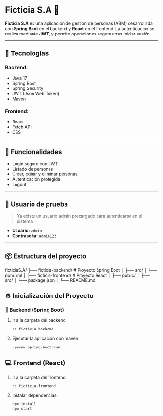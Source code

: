 # Ficticia S.A 🧾

**Ficticia S.A** es una aplicación de gestión de personas (ABM) desarrollada con **Spring Boot** en el backend y **React** en el frontend. La autenticación se realiza mediante **JWT**, y permite operaciones seguras tras iniciar sesión.

---

## 🚀 Tecnologías

### Backend:
- Java 17
- Spring Boot
- Spring Security
- JWT (Json Web Token)
- Maven

### Frontend:
- React
- Fetch API
- CSS

---

## 🔐 Funcionalidades

- Login seguro con JWT
- Listado de personas
- Crear, editar y eliminar personas
- Autenticación protegida
- Logout

---

## 🔑 Usuario de prueba

> Ya existe un usuario admin precargado para autenticarse en el sistema:

- **Usuario:** `admin`  
- **Contraseña:** `admin123`

---

## 📦 Estructura del proyecto
ficticiaS.A/
├── ficticia-backend/     # Proyecto Spring Boot
│   ├── src/
│   └── pom.xml
│
├── ficticia-frontend/    # Proyecto React
│   ├── public/
│   ├── src/
│   └── package.json
│
└── README.md

## ⚙️ Inicialización del Proyecto

### 🔧 Backend (Spring Boot)

1. Ir a la carpeta del backend:
   ```bash
   cd ficticia-backend
2. Ejecutar la aplicación con maven:
   ```bash
   ./mvnw spring-boot:run

## 💻 Frontend (React)

1. Ir a la carpeta del frontend:
   ```bash
   cd ficticia-frontend
2. Instalar dependencias:
   ```bash
   npm install
   npm start
    
